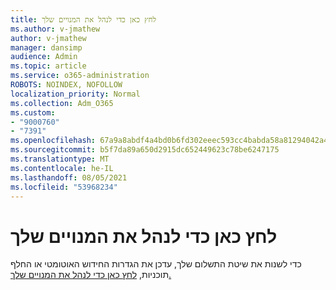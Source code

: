 ```yaml
---
title: לחץ כאן כדי לנהל את המנויים שלך
ms.author: v-jmathew
author: v-jmathew
manager: dansimp
audience: Admin
ms.topic: article
ms.service: o365-administration
ROBOTS: NOINDEX, NOFOLLOW
localization_priority: Normal
ms.collection: Adm_O365
ms.custom:
- "9000760"
- "7391"
ms.openlocfilehash: 67a9a8abdf4a4bd0b6fd302eeec593cc4babda58a81294042a4644eeb2a0b2aa
ms.sourcegitcommit: b5f7da89a650d2915dc652449623c78be6247175
ms.translationtype: MT
ms.contentlocale: he-IL
ms.lasthandoff: 08/05/2021
ms.locfileid: "53968234"
---
```

# <a name="click-here-to-manage-your-subscriptions"></a>לחץ כאן כדי לנהל את המנויים שלך

כדי לשנות את שיטת התשלום שלך, עדכן את הגדרות החידוש האוטומטי או החלף תוכניות, [לחץ כאן כדי לנהל את המנויים שלך.](https://portal.office.com/AdminPortal/Home#/subscriptions)
